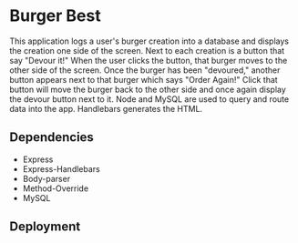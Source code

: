 # Burger Best

This application logs a user's burger creation into a database and displays the creation one side of the screen. Next to each creation is a button that say "Devour it!" When the user clicks the button, that burger moves to the other side of the screen. Once the burger has been "devoured," another button appears next to that burger which says "Order Again!" Click that button will move the burger back to the other side and once again display the devour button next to it. Node and MySQL are used to query and route data into the app. Handlebars generates the HTML. 

## Dependencies 
* Express
* Express-Handlebars
* Body-parser
* Method-Override
* MySQL

## Deployment 